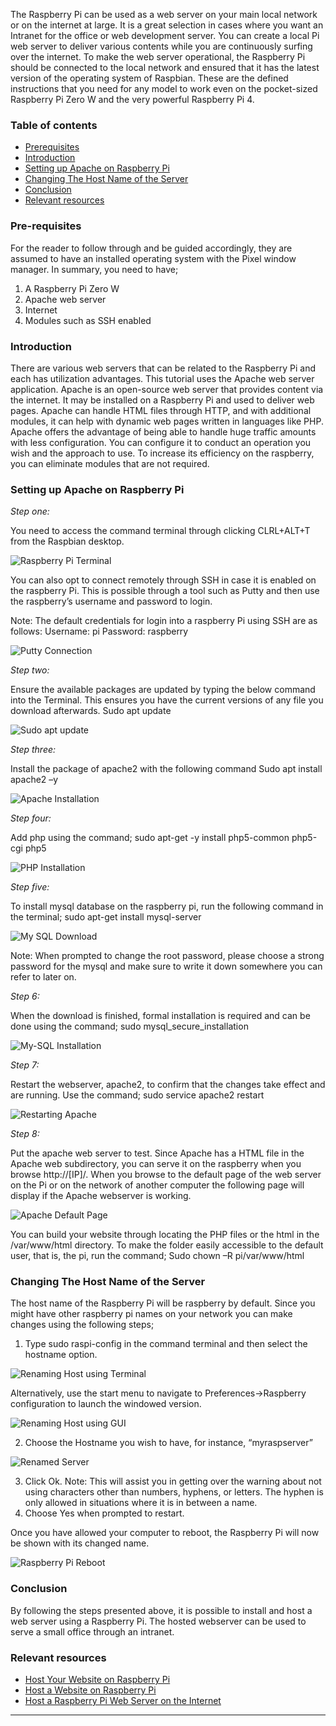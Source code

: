 The Raspberry Pi can be used as a web server on your main local network or on the internet at large. It is a great selection in cases where you want an Intranet for the office or web development server. You can create a local Pi web server to deliver various contents while you are continuously surfing over the internet. To make the web server operational, the Raspberry Pi should be connected to the local network and ensured that it has the latest version of the operating system of Raspbian. These are the defined instructions that you need for any model to work even on the pocket-sized Raspberry Pi Zero W and the very powerful Raspberry Pi 4.

### Table of contents
- [Prerequisites](#prerequisites)
- [Introduction](#introduction)
- [Setting up Apache on Raspberry Pi](#setting-up-apache-on-raspberry-pi)
- [Changing The Host Name of the Server](#changing-the-host-name-of-the-server)
- [Conclusion](#conclusion)
- [Relevant resources](#relevant-resources)

### Pre-requisites
For the reader to follow through and be guided accordingly, they are assumed to have an installed operating system with the Pixel window manager. In summary, you need to have;
1.	A Raspberry Pi Zero W 
2.	Apache web server 
3.	Internet   
4.	Modules such as SSH enabled
 
### Introduction
There are various web servers that can be related to the Raspberry Pi and each has utilization advantages. This tutorial uses the Apache web server application. Apache is an open-source web server that provides content via the internet. It may be installed on a Raspberry Pi and used to deliver web pages. Apache can handle HTML files through HTTP, and with additional modules, it can help with dynamic web pages written in languages like PHP. Apache offers the advantage of being able to handle huge traffic amounts with less configuration. You can configure it to conduct an operation you wish and the approach to use. To increase its efficiency on the raspberry, you can eliminate modules that are not required. 

### Setting up Apache on Raspberry Pi 
*Step one:*

You need to access the command terminal through clicking CLRL+ALT+T from the Raspbian desktop. 

![Raspberry Pi Terminal](/engineering-education/hosting-a-webserver-using-a-raspberry-pi/terminal.png)
 
You can also opt to connect remotely through SSH in case it is enabled on the raspberry Pi. This is possible through a tool such as Putty and then use the raspberry’s username and password to login. 
 
Note: The default credentials for login into a raspberry Pi using SSH are as follows:
Username: pi
Password: raspberry 

![Putty Connection](/engineering-education/hosting-a-webserver-using-a-raspberry-pi/puttylogin.PNG)

*Step two:*

Ensure the available packages are updated by typing the below command into the Terminal. This ensures you have the current versions of any file you download afterwards.
Sudo apt update 

![Sudo apt update](/engineering-education/hosting-a-webserver-using-a-raspberry-pi/sudoaptupdate.PNG)
 
*Step three:*

Install the package of apache2 with the following command
Sudo apt install apache2 –y

![Apache Installation](/engineering-education/hosting-a-webserver-using-a-raspberry-pi/installapache.PNG)
 
*Step four:*

Add php using the command;
sudo apt-get -y install php5-common php5-cgi php5 

![PHP Installation](/engineering-education/hosting-a-webserver-using-a-raspberry-pi/installphp.PNG)
 
*Step five:*

To install mysql database on the raspberry pi, run the following command in the terminal; 
sudo apt-get install mysql-server

![My SQL Download](/engineering-education/hosting-a-webserver-using-a-raspberry-pi/downloaddb.PNG)
 
Note: When prompted to change the root password, please choose a strong password for the mysql and make sure to write it down somewhere you can refer to later on.  

*Step 6:*

When the download is finished, formal installation is required and can be done using the command;
sudo mysql_secure_installation

![My-SQL Installation](/engineering-education/hosting-a-webserver-using-a-raspberry-pi/installdb.png)
 
*Step 7:*

Restart the webserver, apache2, to confirm that the changes take effect and are running. Use the command;
sudo service apache2 restart

![Restarting Apache](/engineering-education/hosting-a-webserver-using-a-raspberry-pi/restartapache.png)
 
*Step 8:*

Put the apache web server to test. Since Apache has a HTML file in the Apache web subdirectory, you can serve it on the raspberry when you browse http://[IP]/.
When you browse to the default page of the web server on the Pi or on the network of another computer the following page will display if the Apache webserver is working. 

![Apache Default Page](/engineering-education/hosting-a-webserver-using-a-raspberry-pi/defaultpage.PNG)
 
You can build your website through locating the PHP files or the html in the /var/www/html directory. To make the folder easily accessible to the default user, that is, the pi, run the command;
Sudo chown –R pi/var/www/html

### Changing The Host Name of the Server
The host name of the Raspberry Pi will be raspberry by default. Since you might have other raspberry pi names on your network you can make changes using the following steps;

1.	Type sudo raspi-config in the command terminal and then select the hostname option.

![Renaming Host using Terminal](/engineering-education/hosting-a-webserver-using-a-raspberry-pi/renaminghost1.png)

  Alternatively, use the start menu to navigate to Preferences->Raspberry configuration to launch the windowed version.  

![Renaming Host using GUI](/engineering-education/hosting-a-webserver-using-a-raspberry-pi/renaminghost2.png)

2.	Choose the Hostname you wish to have, for instance, “myraspserver”

![Renamed Server](/engineering-education/hosting-a-webserver-using-a-raspberry-pi/serverrenamed.png)

3.	Click Ok.
Note: This will assist you in getting over the warning about not using characters other than numbers, hyphens, or letters. The hyphen is only allowed in situations where it is in between a name. 
4.	Choose Yes when prompted to restart. 
 
Once you have allowed your computer to reboot, the Raspberry Pi will now be shown with its changed name. 

![Raspberry Pi Reboot](/engineering-education/hosting-a-webserver-using-a-raspberry-pi/reboot.PNG)

### Conclusion
By following the steps presented above, it is possible to install and host a web server using a Raspberry Pi. The hosted webserver can be used to serve a small office through an intranet. 

### Relevant resources
- [Host Your Website on Raspberry Pi](https://www.instructables.com/Host-your-website-on-Raspberry-pi/)
- [Host a Website on Raspberry Pi](https://fireship.io/lessons/host-website-raspberry-pi/)
- [Host a Raspberry Pi Web Server on the Internet](https://medium.com/swlh/host-a-raspberry-pi-web-server-on-the-internet-89786287db77)
---



